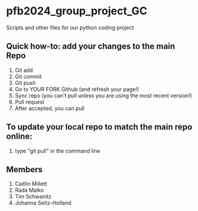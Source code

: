# pfb2024_group_project_GC
Scripts and other files for our python coding project
## Quick how-to: add your changes to the main Repo
1. Git add
2. Git commit
3. Git push
4. Go to YOUR FORK Github (and refresh your page!)
5. Sync repo (you can't pull unless you are using the most recent version!)
6. Pull request
7. After accepted, you can pull

## To update your local repo to match the main repo online:
1. type "git pull" in the command line
## Members
1. Caitlin Millett
2. Rada Malko
3. Tim Schwanitz
4. Johanna Seitz-Holland

